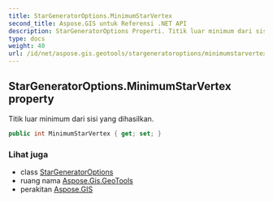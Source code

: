 ```yaml
---
title: StarGeneratorOptions.MinimumStarVertex
second_title: Aspose.GIS untuk Referensi .NET API
description: StarGeneratorOptions Properti. Titik luar minimum dari sisi yang dihasilkan.
type: docs
weight: 40
url: /id/net/aspose.gis.geotools/stargeneratoroptions/minimumstarvertex/
---
```

## StarGeneratorOptions.MinimumStarVertex property

Titik luar minimum dari sisi yang dihasilkan.

```csharp
public int MinimumStarVertex { get; set; }
```

### Lihat juga

* class [StarGeneratorOptions](../)
* ruang nama [Aspose.Gis.GeoTools](../../stargeneratoroptions/)
* perakitan [Aspose.GIS](../../../)


